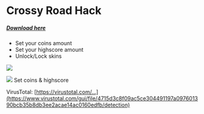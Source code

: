 # Crossy Road Hack

##### **[Download here](https://github.com/kyeondiscord/crossy-road-hack/releases/download/latest/CrossyRoadHack.exe)**

- Set your coins amount
- Set your highscore amount
- Unlock/Lock skins


![](https://media.discordapp.net/attachments/697585852792045608/817338122622468116/unknown.png)


![](https://cdn.discordapp.com/attachments/697585852792045608/817338680008114196/unknown.png)
Set coins & highscore


VirusTotal: [https://virustotal.com/...](https://www.virustotal.com/gui/file/4715d3c8f09ac5ce304491197a097601390bcb35b8db3ee2acae14ac0160edfb/detection)
